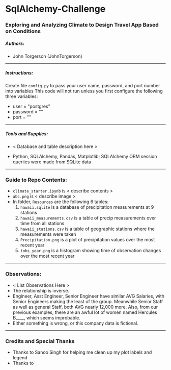 # SqlAlchemy-Challenge

### Exploring and Analyzing Climate to Design Travel App Based on Conditions

##### Authors:
* John Torgerson (JohnTorgerson)
---

##### Instructions:
Create file `config.py` to pass your user name, password, and port number into variables
This code will not run unless you first configure the following three variables:
* user = "postgres"
* password = "<YOUR PostgreSQL Password HERE>"
* port = "<Your PostgreSQL Port Number HERE>"
---
    
##### Tools and Supplies:
* < Database and table description here >

* Python, SQLAlchemy, Pandas, Matplotlib; SQLAlchemy ORM session queriies were made from SQLite data
---

### Guide to Repo Contents:

* `climate_starter.ipynb` is < describe contents >
* `abc.png` is < describe image >
* In folder, `Resources` are the following 6 tables:
    1. `hawaii.sqlite` is a database of precipitation measurements at 9 stations
    2. `hawaii_measurements.csv` is a table of precip measurements over time from all stations
    3. `hawaii_stations.csv` is a table of geographic stations where the measurements were taken
    4. `Precipitation.png` is a plot of precipitation values over the most recent year
    5. `tobs_year.png` is a histogram showing time of observation changes over the most recent year
---

### Observations:
* < List Observations Here >
* The relationship is inverse.
* Engineer, Asst Engineer, Senior Engineer have similar AVG Salaries, with Senior Engineers making the least of the group. Meanwhile Senior Staff as well as general Staff, both AVG nearly 12,000 more. Also, from our previous examples, there are an awful lot of women named Hercules B____, which seems improbable.
* Either something is wrong, or this company data is fictional.

---

### Credits and Special Thanks

* Thanks to Sanoo Singh for helping me clean up my plot labels and legend
* Thanks to 
